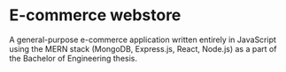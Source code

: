 # E-commerce webstore
A  general-purpose e-commerce application written entirely in JavaScript using the MERN stack (MongoDB, Express.js, React, Node.js) as a part of the Bachelor of Engineering thesis.
